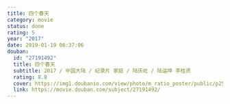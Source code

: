 ```yaml
---
title: 四个春天
category: movie
status: done
rating: 5
year: "2017"
date: 2019-01-19 06:37:06
douban:
  id: "27191492"
  title: 四个春天
  subtitle: 2017 / 中国大陆 / 纪录片 家庭 / 陆庆屹 / 陆运坤 李桂贤
  rating: 8.8
  cover: https://img1.doubanio.com/view/photo/m_ratio_poster/public/p2540578887.jpg
  link: https://movie.douban.com/subject/27191492/
---
```



